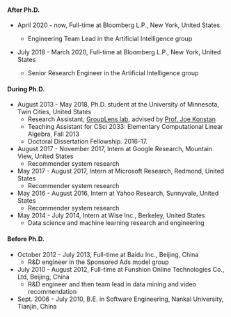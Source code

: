 
#### After Ph.D.

- April 2020 - now, Full-time at Bloomberg L.P., New York, United States
    - Engineering Team Lead in the Artificial Intelligence group

- July 2018 - March 2020, Full-time at Bloomberg L.P., New York, United States
    - Senior Research Engineer in the Artificial Intelligence group

#### During Ph.D.

- August 2013 - May 2018, Ph.D. student at the University of Minnesota, Twin Cities, United States
    - Research Assistant, [GroupLens lab](https://grouplens.org), advised by [Prof. Joe Konstan](https://konstan.umn.edu)
    - Teaching Assistant for CSci 2033: Elementary Computational Linear Algebra, Fall 2013
    - Doctoral Dissertation Fellowship. 2016-17.
- August 2017 - November 2017, Intern at Google Research, Mountain View, United States
    - Recommender system research
- May 2017 - August 2017, Intern at Microsoft Research, Redmond, United States
    - Recommender system research
- May 2016 - August 2016, Intern at Yahoo Research, Sunnyvale, United States
    - Recommender system research
- May 2014 - July 2014, Intern at Wise Inc., Berkeley, United States
    - Data science and machine learning research and engineering

#### Before Ph.D.

- October 2012 - July 2013, Full-time at Baidu Inc., Beijing, China
    - R&D engineer in the Sponsored Ads model group
- July 2010 - August 2012, Full-time at Funshion Online Technologies Co., Ltd, Beijing, China
    - R&D engineer and then team lead in data mining and video recommendation
- Sept. 2006 - July 2010, B.E. in Software Engineering, Nankai University, Tianjin, China
